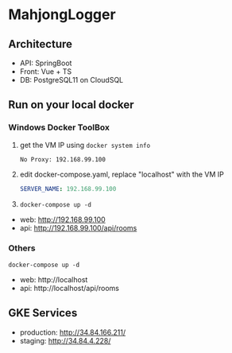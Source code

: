 # MahjongLogger

## Architecture

- API: SpringBoot
- Front: Vue + TS
- DB: PostgreSQL11 on CloudSQL

## Run on your local docker

### Windows Docker ToolBox

1. get the VM IP using `docker system info`
    ```
    No Proxy: 192.168.99.100
    ```
1. edit docker-compose.yaml, replace "localhost" with the VM IP

    ```docker-compose.yaml
    SERVER_NAME: 192.168.99.100
    ```
1. `docker-compose up -d`

- web: http://192.168.99.100
- api: http://192.168.99.100/api/rooms

### Others

```
docker-compose up -d
```

- web: http://localhost
- api: http://localhost/api/rooms

## GKE Services

- production: http://34.84.166.211/
- staging: http://34.84.4.228/